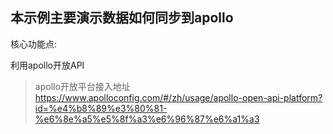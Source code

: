 ## 本示例主要演示数据如何同步到apollo

核心功能点:

利用apollo开放API

> apollo开放平台接入地址
https://www.apolloconfig.com/#/zh/usage/apollo-open-api-platform?id=%e4%b8%89%e3%80%81-%e6%8e%a5%e5%8f%a3%e6%96%87%e6%a1%a3